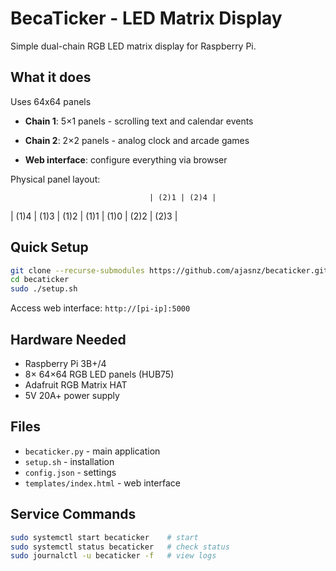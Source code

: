 # BecaTicker - LED Matrix Display

Simple dual-chain RGB LED matrix display for Raspberry Pi.

## What it does

Uses 64x64 panels

- **Chain 1**: 5×1 panels - scrolling text and calendar events
- **Chain 2**: 2×2 panels - analog clock and arcade games

- **Web interface**: configure everything via browser

Physical panel layout:

                                   | (2)1 | (2)4 |
| (1)4 | (1)3 | (1)2 | (1)1 | (1)0 | (2)2 | (2)3 |

## Quick Setup

```bash
git clone --recurse-submodules https://github.com/ajasnz/becaticker.git
cd becaticker
sudo ./setup.sh
```

Access web interface: `http://[pi-ip]:5000`

## Hardware Needed

- Raspberry Pi 3B+/4
- 8× 64×64 RGB LED panels (HUB75)
- Adafruit RGB Matrix HAT
- 5V 20A+ power supply

## Files

- `becaticker.py` - main application
- `setup.sh` - installation
- `config.json` - settings
- `templates/index.html` - web interface

## Service Commands

```bash
sudo systemctl start becaticker    # start
sudo systemctl status becaticker   # check status
sudo journalctl -u becaticker -f   # view logs
```

